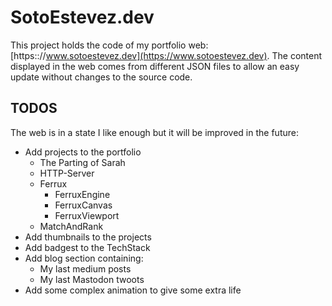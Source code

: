# SotoEstevez.dev

This project holds the code of my portfolio web: [https:://www.sotoestevez.dev](https://www.sotoestevez.dev). 
The content displayed in the web comes from different JSON files to allow an easy update without changes to the source code.

## TODOS
The web is in a state I like enough but it will be improved in the future:
* Add projects to the portfolio
  * The Parting of Sarah
  * HTTP-Server
  * Ferrux
    * FerruxEngine
    * FerruxCanvas
    * FerruxViewport
  * MatchAndRank
* Add thumbnails to the projects
* Add badgest to the TechStack
* Add blog section containing:
  * My last medium posts
  * My last Mastodon twoots
* Add some complex animation to give some extra life